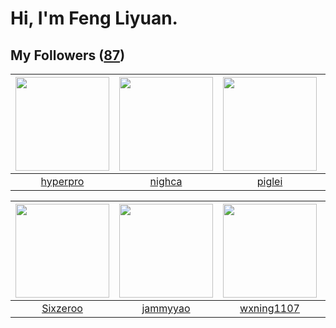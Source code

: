 # Hi, I'm Feng Liyuan.

## My Followers ([87](https://github.com/SunRunAway?tab=followers))

| <img src="https://avatars.githubusercontent.com/u/2445111?v=4" width="150" height="150" /> | <img src="https://avatars.githubusercontent.com/u/1492263?v=4" width="150" height="150" /> | <img src="https://avatars.githubusercontent.com/u/731266?v=4" width="150" height="150" /> | <img src="https://avatars.githubusercontent.com/u/41809508?v=4" width="150" height="150" /> |
| :----------------------------------------------------------------------------------------: | :----------------------------------------------------------------------------------------: | :---------------------------------------------------------------------------------------: | :-----------------------------------------------------------------------------------------: |
|                           [hyperpro](https://github.com/hyperpro)                          |                             [nighca](https://github.com/nighca)                            |                            [piglei](https://github.com/piglei)                            |                        [Reminiscent](https://github.com/Reminiscent)                        |

| <img src="https://avatars.githubusercontent.com/u/20949383?v=4" width="150" height="150" /> | <img src="https://avatars.githubusercontent.com/u/38520451?v=4" width="150" height="150" /> | <img src="https://avatars.githubusercontent.com/u/42286315?v=4" width="150" height="150" /> | <img src="https://avatars.githubusercontent.com/u/4898483?v=4" width="150" height="150" /> |
| :-----------------------------------------------------------------------------------------: | :-----------------------------------------------------------------------------------------: | :-----------------------------------------------------------------------------------------: | :----------------------------------------------------------------------------------------: |
|                           [Sixzeroo](https://github.com/Sixzeroo)                           |                           [jammyyao](https://github.com/jammyyao)                           |                         [wxning1107](https://github.com/wxning1107)                         |                            [sudotty](https://github.com/sudotty)                           |